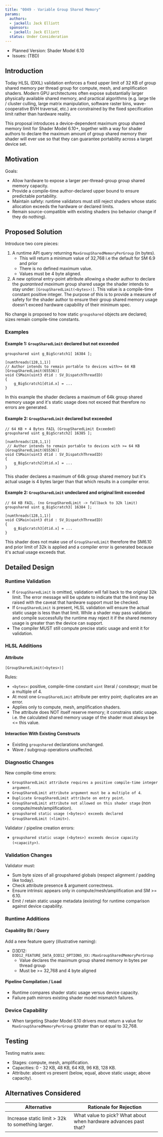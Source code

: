 ```yaml
---
title: "0049 - Variable Group Shared Memory"
params:
  authors:
  - jackell: Jack Elliott
  sponsors:
  - jackell: Jack Elliott
  status: Under Consideration
---
```


* Planned Version: Shader Model 6.10
* Issues: (TBD)

## Introduction

Today HLSL (DXIL) validation enforces a fixed upper limit of 32 KB
of group shared memory per thread group for compute, mesh, and amplification
shaders. Modern GPU architectures often expose substantially larger physically
available shared memory, and practical algorithms (e.g. large tile / cluster
culling, large matrix manipulation, software raster bins, wave-cooperative BVH
traversal, etc.) are constrained by the fixed specification limit rather than
hardware reality.

This proposal introduces a device-dependent maximum group shared memory limit
for Shader Model 6.10+, together with a way for shader authors to declare the
maximum amount of group shared memory their shader will ever use so that they
can guarantee portability across a target device set.

## Motivation

Goals:
* Allow hardware to expose a larger per-thread-group group shared memory
capacity.
* Provide a compile-time author-declared upper bound to ensure predictable
portability.
* Maintain safety: runtime validators must still reject shaders whose static
allocation exceeds the hardware or declared limits.
* Remain source-compatible with existing shaders (no behavior change if they do
nothing).

## Proposed Solution

Introduce two core pieces:

1. A runtime API query returning `MaxGroupSharedMemoryPerGroup` (in bytes).
    - This will return a minimum value of 32,768 i.e the default for SM 6.9 and
    prior
    - There is no defined maximum value.
    - Values must be 4 byte aligned.
2. A new optional entry-point attribute allowing a shader author to declare the
*guaranteed maximum* group shared usage the shader intends to stay under: 
   `[GroupSharedLimit(<bytes>)]`. This value is a compile-time
   constant positive integer. The purpose of this is to provide a measure of
   safety for the shader author to ensure their group shared memory usage 
   doesn't exceed hardware capability of their minimum spec.

No change is proposed to how static `groupshared` objects are declared; sizes
remain compile-time constants.

### Examples
#### Example 1: `GroupSharedLimit` declared but not exceeded
```hlsl
groupshared uint g_BigScratch1[ 16384 ];

[numthreads(128,1,1)]
// Author intends to remain portable to devices with>= 64 KB
[GroupSharedLimit(65536)]
void CSMain(uint3 dtid : SV_DispatchThreadID)
{
    g_BigScratch1[dtid.x] = ...
}
```
In this example the shader declares a maximum of 64k group shared memory usage
and it's static usage does not exceed that therefore no errors are generated.

#### Example 2: `GroupSharedLimit` declared but exceeded

```hlsl
// 64 KB + 4 Bytes FAIL (GroupSharedLimit Exceeded)
groupshared uint g_BigScratch2[ 16385 ];

[numthreads(128,1,1)]
 // Author intends to remain portable to devices with >= 64 KB
[GroupSharedLimit(65536)]
void CSMain(uint3 dtid : SV_DispatchThreadID)
{
    g_BigScratch2[dtid.x] = ...
}
```
This shader declares a maximum of 64k group shared memory but it's actual usage
is 4 bytes larger than that which results in a compiler error.

#### Example 2: `GroupSharedLimit` undeclared and original limit exceeded
```hlsl
// 64 KB FAIL. (no GroupSharedLimit -> fallback to 32k limit)
groupshared uint g_BigScratch3[ 16384 ];  

[numthreads(128,1,1)]
void CSMain(uint3 dtid : SV_DispatchThreadID)
{
    g_BigScratch3[dtid.x] = ...
}
```
This shader does not make use of `GroupSharedLimit` therefore the SM6.10 and
prior limit of 32k is applied and a compiler error is generated because it's
actual usage exceeds that.

## Detailed Design

### Runtime Validation
* If `GroupSharedLimit` is omitted, validation will fall back to the original
32k limit. The error message will be update to indicate that the limit may be
raised with the caveat that hardware support must be checked.
* If `GroupSharedLimit` is present, HLSL validation will ensure the actual
static usage is less than that limit. While a shader may pass validation and
compile successfully the runtime may reject it if the shared memory usage is
greater than the device can support.
* The compiler MUST still compute precise static usage and emit it for
validation.

### HLSL Additions

#### Attribute

```hlsl
[GroupSharedLimit(<bytes>)]
```

Rules:
* `<bytes>`: positive, compile-time constant `uint` literal / constexpr; must
be a multiple of 4.
* At most one `GroupSharedLimit` attribute per entry point; duplicates are an
error.
* Applies only to compute, mesh, amplification shaders.
* The attribute does NOT itself reserve memory; it constrains static usage.
i.e. the calculated shared memory usage of the shader must always be <= this
value.

#### Interaction With Existing Constructs
* Existing `groupshared` declarations unchanged.
* Wave / subgroup operations unaffected.

### Diagnostic Changes

New compile-time errors:
- `GroupSharedLimit attribute requires a positive compile-time integer
argument`.
- `GroupSharedLimit attribute argument must be a multiple of 4`.
- `Duplicate GroupSharedLimit attribute on entry point`.
- `GroupSharedLimit attribute not allowed on this shader stage`
(non compute/mesh/amplification).
- `groupshared static usage (<bytes>) exceeds declared GroupSharedLimit
(<limit>)`.

Validator / pipeline creation errors:
- `groupshared static usage (<bytes>) exceeds device capacity (<capacity>)`.

### Validation Changes

Validator must:
* Sum byte sizes of all groupshared globals (respect alignment / padding like
today).
* Check attribute presence & argument correctness.
* Ensure intrinsic appears only in compute/mesh/amplification and SM >= 6.10.
* Emit / retain static usage metadata (existing) for runtime comparison against
device capability.

### Runtime Additions

#### Capability Bit / Query

Add a new feature query (illustrative naming):
* D3D12: `D3D12_FEATURE_DATA_D3D12_OPTIONS_XX::MaxGroupSharedMemoryPerGroup`
    - Value declares the maximum group shared memory in bytes per thread group
    - Must be >= 32,768 and 4 byte aligned

#### Pipeline Compilation / Load
* Runtime compares shader static usage versus device capacity.
* Failure path mirrors existing shader model mismatch failures.

### Device Capability

* When targeting Shader Model 6.10 drivers must return a value for
`MaxGroupSharedMemoryPerGroup` greater than or equal to 32,768.

## Testing

Testing matrix axes:
* Stages: compute, mesh, amplification.
* Capacities: 0 - 32 KB, 48 KB, 64 KB, 96 KB, 128 KB.
* Attribute: absent vs present (below, equal, above static usage; above
capacity).

## Alternatives Considered

| Alternative | Rationale for Rejection |
|-------------|-------------------------|
| Increase static limit > 32k to something larger. | What value to pick? What about when hardware advances past that? |
